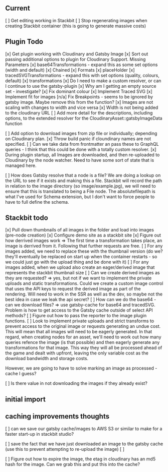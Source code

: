 ## Current
[ ] Get editing working in Stackbit
[ ] Stop regenerating images when creating Stackbit container (this is going to generate massive costs)

## Plugin Todo

[x] Get plugin working with Cloudinary and Gatsby Image
[x] Sort out passing additional options to plugin for Cloudinary Support. Missing Parameters
    [x] base64Transformations - expand this as some set options (width and default)
    [x] Chained
    [x] Formats
    [x] placeHolder
    [x] tracedSVGTransformations - expand this with set options (quality, colours, default)
    [x] transformations
[x] Do I need to make a custom resolver, or can I continue to use the gatsby-plugin
[x] Why am I getting an empty source set - investigate?
[x] Fix dominant colour
[x] Implement Traced SVG
[x] Implement fit for images
[n/a] Fix Breakpoints - seems to be ignored by gatsby image. Maybe remove this from the function?
[x] Images are not scaling with changes to width and vice versa
[x] Width is not being added to the cloudinary URL
[ ] Add more detail for the descriptions, including options, to the extended resolver for the CloudinaryAsset::gatsbyImageData function

[ ] Add option to download images from zip file or individually; depending on Cloudinary plan.
[x] Throw build panic if cloundinary names are not specified.
[ ] Can we take data from frontmatter an pass these to GraphQL queries - I think that this could be done with a totally custom resolver.
[x] During plugin startup, all Images are downloaded, and then re-uploaded to Cloudinary by the node watcher. Need to have some sort of state that is managed here.

[ ] How does Gatsby resolve that a node is a file? We are doing a lookup on the URL to see if it exists and making this a file. Stackbit will record the path in relation to the image directory (so image/example.jpg), we will need to ensure that this is translated to being a File node. The absolutefilepath is what I've used for Schema extension, but I don't want to force people to have to full define the schema.

## Stackbit todo
[x] Pull down thumbnails of all images in the folder and load into images (pre-node creation)
[x] Configure demo site as a stackbit site
[x] Figure out how derrived images work => The first time a transformation takes place, an image is derrived from it. Following that further requests are free.
[ ] For any images added, we need to replace these with the thumbnail version (do we? they'll eventually be replaced on start up when the container restarts - so we could just go with the upload thing and be done with it)
[ ] For any images added, when we upload also create an eager/derived image that represents the stackbit thumbnail size
[ ] Can we create derived images as they are requested? => yes, but not if we want to implement the private uploads and static transformations. Could we create a custom image control that uses the API keys to request the derived image as part of the rendering. Will need to work in the SSR as well as the dev, so maybe not the best idea in case we leak the api secret?
[ ] How can we do the base64 - can we download files? => use gatsby-cache for base64 and tracedSVG. Problem is how to get access to the Gatsby cache outside of select API methods?
[ ] Figure out how to pass the reporter to the image plugin functions.
[ ] Look to implement private uploads and strict transforms to prevent access to the original image or requests generating an undue cost. This will mean that all images will need to be eagerly generated. In that regard, when creating nodes for an asset, we'll need to work out how many queries refence the image (is that possible) and then eagerly generate any transformations for that image. This way they will all be processed ahead of the game and dealt with upfront, leaving the only variable cost as the download bandwidth and storage costs.

However, we are going to have to solve marking an image as processed - cache I guess?

[ ] Is there value in not downloading the images if they already exist?

## initial import

## caching improvements thoughts
[ ] can we save our gatsby cache/images to AWS S3 or similar to make for a faster start-up in stackbit studio?


[ ] save the fact that we have just downloaded an image to the gatsby cache (use this to prevent attempting to re-upload the image)
[ ] 


[ ] Figure out how to expire the image, the etag in cloudinary has an md5 hash for the image. Can we grab this and put this into the cache?








